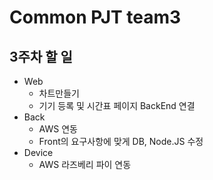 # Common PJT team3

## 3주차 할 일

* Web
  - 차트만들기
  - 기기 등록 및 시간표 페이지 BackEnd 연결
* Back
  - AWS 연동
  - Front의 요구사항에 맞게 DB, Node.JS 수정
* Device
  - AWS 라즈베리 파이 연동